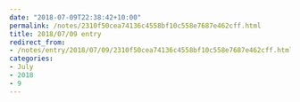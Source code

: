 ```yaml
---
date: "2018-07-09T22:38:42+10:00"
permalink: /notes/2310f50cea74136c4558bf10c558e7687e462cff.html
title: 2018/07/09 entry
redirect_from:
- /notes/entry/2018/07/09/2310f50cea74136c4558bf10c558e7687e462cff.html
categories:
- July
- 2018
- 9
---
```


